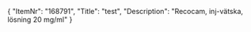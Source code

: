 {
  "ItemNr": "168791",
  "Title": "test",
  "Description": "Recocam, inj-vätska, lösning 20 mg/ml"
}